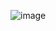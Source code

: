 
![image](https://user-images.githubusercontent.com/21034990/226438848-cde4eada-09f9-498c-a2e8-a2fe0e28d090.png)
